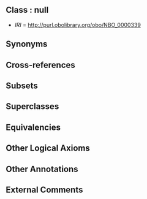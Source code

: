 
## Class : null

 * *IRI* = http://purl.obolibrary.org/obo/NBO_0000339

## Synonyms


## Cross-references


## Subsets


## Superclasses


## Equivalencies


## Other Logical Axioms


## Other Annotations


## External Comments

